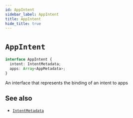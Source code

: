 ```yaml
---
id: AppIntent
sidebar_label: AppIntent
title: AppIntent
hide_title: true
---
```

# `AppIntent`

```typescript
interface AppIntent {
  intent: IntentMetadata;
  apps: Array<AppMetadata>;
}
```
An interface that represents the binding of an intent to apps

## See also
* [`IntentMetadata`](IntentMetadata)